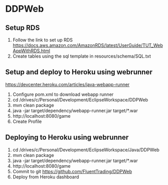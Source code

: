 # DDPWeb

## Setup RDS
1. Follow the link to set up RDS https://docs.aws.amazon.com/AmazonRDS/latest/UserGuide/TUT_WebAppWithRDS.html
2. Create tables using the sql template in resources/schema/SQL.txt


## Setup and deploy to Heroku using webrunner
https://devcenter.heroku.com/articles/java-webapp-runner

1. Configure pom.xml to download webapp runner
2. cd /drives/c/Personal/Development/EclipseWorkspace/DDPWeb
3. mvn clean package
4. java -jar target/dependency/webapp-runner.jar target/*.war
5. http://localhost:8080/game
6. Create Profile


## Deploying to Heroku using webrunner
1. cd /drives/c/Personal/Development/EclipseWorkspace/Java/DDPWeb
2. mvn clean package
3. java -jar target/dependency/webapp-runner.jar target/*.war
4. http://localhost:8080/game
5. Commit to git https://github.com/FluentTrading/DDPWeb
6. Deploy from Heroku dashboard

